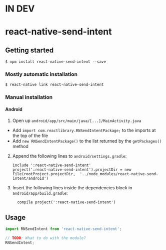 # IN DEV

# react-native-send-intent

## Getting started

`$ npm install react-native-send-intent --save`

### Mostly automatic installation

`$ react-native link react-native-send-intent`

### Manual installation


#### Android

1. Open up `android/app/src/main/java/[...]/MainActivity.java`
  - Add `import com.reactlibrary.RNSendIntentPackage;` to the imports at the top of the file
  - Add `new RNSendIntentPackage()` to the list returned by the `getPackages()` method
2. Append the following lines to `android/settings.gradle`:
  	```
  	include ':react-native-send-intent'
  	project(':react-native-send-intent').projectDir = new File(rootProject.projectDir, 	'../node_modules/react-native-send-intent/android')
  	```
3. Insert the following lines inside the dependencies block in `android/app/build.gradle`:
  	```
      compile project(':react-native-send-intent')
  	```


## Usage
```javascript
import RNSendIntent from 'react-native-send-intent';

// TODO: What to do with the module?
RNSendIntent;
```
  
